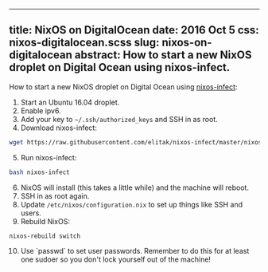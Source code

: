 --------------------------------------------------------------------------------
title:    NixOS on DigitalOcean
date:     2016 Oct 5
css:      nixos-digitalocean.scss
slug:     nixos-on-digitalocean
abstract: How to start a new NixOS droplet on Digital Ocean using nixos-infect.
--------------------------------------------------------------------------------

How to start a new NixOS droplet on Digital Ocean using
[nixos-infect](https://github.com/elitak/nixos-infect):

<ol>

<li>Start an Ubuntu 16.04 droplet.</li>

<li>Enable ipv6.</li>

<li>
    Add your key to <code>~/.ssh/authorized_keys</code> and SSH in as root.
</li>

<li>Download nixos-infect:</li>

</ol>

```bash
wget https://raw.githubusercontent.com/elitak/nixos-infect/master/nixos-infect
```

<ol start="5">

<li>Run nixos-infect:</li>

</ol>

```bash
bash nixos-infect
```

<ol start="6">

<li>
    NixOS will install (this takes a little while) and the machine will reboot.
</li>

<li>SSH in as root again.</li>

<li>
    Update <code>/etc/nixos/configuration.nix</code> to set up things like
    SSH and users.
</li>

<li>Rebuild NixOS:</li>

</ol>

```bash
nixos-rebuild switch
```

<ol start="10">

<li>
    Use `passwd` to set user passwords. Remember to do this for at least one
    sudoer so you don't lock yourself out of the machine!
</li>

</ol>
